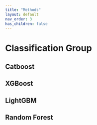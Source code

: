 ```yaml
---
title: "Methods"
layout: default
nav_order: 3
has_children: false
---
```


# Classification Group

## Catboost

## XGBoost

## LightGBM

## Random Forest
